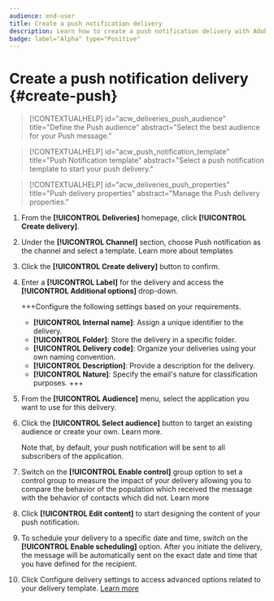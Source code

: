 ```yaml
---
audience: end-user
title: Create a push notification delivery
description: Learn how to create a push notification delivery with Adobe Campaign Web
badge: label="Alpha" type="Positive"
---
```

# Create a push notification delivery {#create-push}

>[!CONTEXTUALHELP]
>id="acw_deliveries_push_audience"
>title="Define the Push audience"
>abstract="Select the best audience for your Push message."

>[!CONTEXTUALHELP]
>id="acw_push_notification_template"
>title="Push Notification template"
>abstract="Select a push notification template to start your push delivery."

>[!CONTEXTUALHELP]
>id="acw_deliveries_push_properties"
>title="Push delivery properties"
>abstract="Manage the Push delivery properties."

1. From the **[!UICONTROL Deliveries]** homepage, click **[!UICONTROL Create delivery]**.

1. Under the **[!UICONTROL Channel]** section, choose Push notification as the channel and select a template. Learn more about templates

1. Click the **[!UICONTROL Create delivery]** button to confirm.

1. Enter a **[!UICONTROL Label]** for the delivery and access the **[!UICONTROL Additional options]** drop-down.

    +++Configure the following settings based on your requirements.
    * **[!UICONTROL Internal name]**: Assign a unique identifier to the delivery.
    * **[!UICONTROL Folder]**: Store the delivery in a specific folder.
    * **[!UICONTROL Delivery code]**: Organize your deliveries using your own naming convention.
    * **[!UICONTROL Description]**: Provide a description for the delivery.
    * **[!UICONTROL Nature]**: Specify the email's nature for classification purposes.
    +++

1. From the **[!UICONTROL Audience]** menu, select the application you want to use for this delivery.

1. Click the **[!UICONTROL Select audience]** button to target an existing audience or create your own. Learn more.

    Note that, by default, your push notification will be sent to all subscribers of the application.

1. Switch on the **[!UICONTROL Enable control]** group option to set a control group to measure the impact of your delivery allowing you to compare the behavior of the population which received the message with the behavior of contacts which did not. Learn more

1. Click **[!UICONTROL Edit content]** to start designing the content of your  push notification.

1. To schedule your delivery to a specific date and time, switch on the **[!UICONTROL Enable scheduling]** option. After you initiate the delivery, the message will be automatically sent on the exact date and time that you have defined for the recipient.

1. Click Configure delivery settings to access advanced options related to your delivery template. [Learn more](../advanced-settings/delivery-settings.md)
